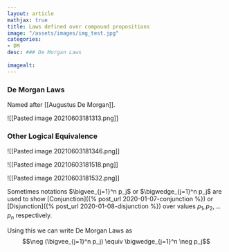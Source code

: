 ```yaml
---
layout: article
mathjax: true
title: Laws defined over compound propositions
image: "/assets/images/img_test.jpg"
categories:
- DM
desc: ### De Morgan Laws
 
imagealt: 
---
```


### De Morgan Laws
Named after [[Augustus De Morgan]].

![[Pasted image 20210603181313.png]]

### Other Logical Equivalence
![[Pasted image 20210603181346.png]]

![[Pasted image 20210603181518.png]]

![[Pasted image 20210603181532.png]]

Sometimes notations $\bigvee_{j=1}^n p_j$ or $\bigwedge_{j=1}^n p_j$ are used to show [Conjunction]({% post_url 2020-01-07-conjunction %}) or [Disjunction]({% post_url 2020-01-08-disjunction %}) over values $p_1, p_2, \dots p_n$ respectively.


































































































































































































































































































































































Using this we can write De Morgan Laws as
$$\neg (\bigvee_{j=1}^n p_j) \equiv \bigwedge_{j=1}^n \neg p_j$$
































































































































































































































































































































































